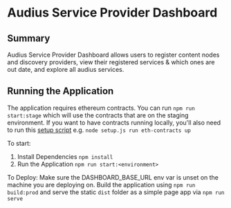 # Audius Service Provider Dashboard

## Summary
Audius Service Provider Dashboard allows users to register content nodes and discovery providers, 
view their registered services & which ones are out date, and explore all audius services.

## Running the Application
The application requires ethereum contracts.
You can run `npm run start:stage` which will use the contracts that are on the staging environment.
If you want to have contracts running locally, you'll also need to run this [setup script](https://github.com/AudiusProject/apps/blob/master/service-commands/scripts/setup.js) e.g. `node setup.js run eth-contracts up`

To start:
1. Install Dependencies `npm install`
2. Run the Application `npm run start:<environment>`

To Deploy:
Make sure the DASHBOARD_BASE_URL env var is unset on the machine you are deploying on. Build the application using `npm run build:prod` and serve the static `dist` folder as a simple page app via `npm run serve`
 
